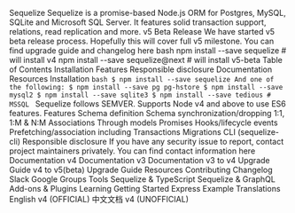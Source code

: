 Sequelize Sequelize is a promise-based Node.js ORM for Postgres, MySQL, SQLite and Microsoft SQL Server. It features solid transaction support, relations, read replication and more. v5 Beta Release We have started v5 beta release process. Hopefully this will cover full v5 milestone. You can find upgrade guide and changelog here bash npm install --save sequelize # will install v4 npm install --save sequelize@next # will install v5-beta Table of Contents Installation Features Responsible disclosure Documentation Resources Installation ```bash $ npm install --save sequelize And one of the following: $ npm install --save pg pg-hstore $ npm install --save mysql2 $ npm install --save sqlite3 $ npm install --save tedious # MSSQL ``` Sequelize follows SEMVER. Supports Node v4 and above to use ES6 features. Features Schema definition Schema synchronization/dropping 1:1, 1:M & N:M Associations Through models Promises Hooks/lifecycle events Prefetching/association including Transactions Migrations CLI (sequelize-cli) Responsible disclosure If you have any security issue to report, contact project maintainers privately. You can find contact information here Documentation v4 Documentation v3 Documentation v3 to v4 Upgrade Guide v4 to v5(beta) Upgrade Guide Resources Contributing Changelog Slack Google Groups Tools Sequelize & TypeScript Sequelize & GraphQL Add-ons & Plugins Learning Getting Started Express Example Translations English v4 (OFFICIAL) 中文文档 v4 (UNOFFICIAL)